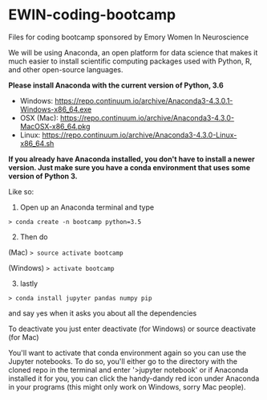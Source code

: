 # EWIN-coding-bootcamp
Files for coding bootcamp sponsored by Emory Women In Neuroscience

We will be using Anaconda, an open platform for data science that makes it much easier to install scientific computing packages used with Python, R, and other open-source languages.

**Please install Anaconda with the current version of Python, 3.6**
* Windows: https://repo.continuum.io/archive/Anaconda3-4.3.0.1-Windows-x86_64.exe
* OSX (Mac): https://repo.continuum.io/archive/Anaconda3-4.3.0-MacOSX-x86_64.pkg
* Linux: https://repo.continuum.io/archive/Anaconda3-4.3.0-Linux-x86_64.sh

**If you already have Anaconda installed, you don't have to install a newer version. Just make sure you have a conda environment that uses some version of Python 3.**

Like so:

1. Open up an Anaconda terminal and type

`> conda create -n bootcamp python=3.5`

2. Then do

(Mac)
`> source activate bootcamp`

(Windows)
`> activate bootcamp`

3. lastly

`> conda install jupyter pandas numpy pip`

and say `y`es when it asks you about all the dependencies

To deactivate you just enter deactivate (for Windows) or source deactivate (for Mac)

You'll want to activate that conda environment again so you can use the Jupyter notebooks. To do so, you'll either go to the directory with the cloned repo in the terminal and enter '>jupyter notebook' or if Anaconda installed it for you, you can click the handy-dandy red icon under Anaconda in your programs (this might only work on Windows, sorry Mac people).
